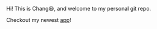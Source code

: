 Hi! This is Chang:laughing:, and welcome to my personal git repo.

Checkout my newest [app](https://deepnash.streamlit.app/)!
